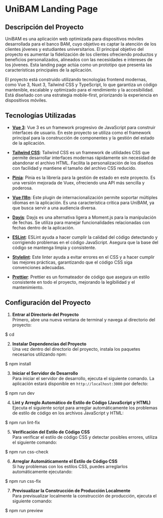# UniBAM Landing Page

## Descripción del Proyecto

UniBAM es una aplicación web optimizada para dispositivos móviles desarrollada para el banco BAM, cuyo objetivo es captar la atención de los clientes jóvenes y estudiantes universitarios. El principal objetivo del proyecto es aumentar la fidelización de los clientes ofreciendo productos y beneficios personalizados, alineados con las necesidades e intereses de los jóvenes. Esta landing page actúa como un prototipo que presenta las características principales de la aplicación.

El proyecto está construido utilizando tecnologías frontend modernas, como Vue 3, Nuxt 3, Tailwind CSS y TypeScript, lo que garantiza un código mantenible, escalable y optimizado para el rendimiento y la accesibilidad. Está diseñado con una estrategia mobile-first, priorizando la experiencia en dispositivos móviles.

## Tecnologías Utilizadas

- **[Vue 3](https://vuejs.org/)**: Vue 3 es un framework progresivo de JavaScript para construir interfaces de usuario. En este proyecto se utiliza como el framework principal para la construcción de componentes y la gestión del estado de la aplicación.
  
- **[Tailwind CSS](https://tailwindcss.com/)**: Tailwind CSS es un framework de utilidades CSS que permite desarrollar interfaces modernas rápidamente sin necesidad de abandonar el archivo HTML. Facilita la personalización de los diseños con facilidad y mantiene el tamaño del archivo CSS reducido.

- **[Pinia](https://pinia.vuejs.org/)**: Pinia es la librería para la gestión de estado en este proyecto. Es una versión mejorada de Vuex, ofreciendo una API más sencilla y poderosa.

- **[Vue I18n](https://vue-i18n.intlify.dev/)**: Este plugin de internacionalización permite soportar múltiples idiomas en la aplicación. Es una característica crítica para UniBAM, ya que busca servir a una audiencia diversa.

- **[Dayjs](https://day.js.org/)**: Dayjs es una alternativa ligera a Moment.js para la manipulación de fechas. Se utiliza para manejar funcionalidades relacionadas con fechas dentro de la aplicación.

- **[ESLint](https://eslint.org/)**: ESLint ayuda a hacer cumplir la calidad del código detectando y corrigiendo problemas en el código JavaScript. Asegura que la base del código se mantenga limpia y consistente.

- **[Stylelint](https://stylelint.io/)**: Este linter ayuda a evitar errores en el CSS y a hacer cumplir las mejores prácticas, garantizando que el código CSS siga convenciones adecuadas.

- **[Prettier](https://prettier.io/)**: Prettier es un formateador de código que asegura un estilo consistente en todo el proyecto, mejorando la legibilidad y el mantenimiento.



## Configuración del Proyecto

1. **Entrar al Directorio del Proyecto**  
   Primero, abre una nueva ventana de terminal y navega al directorio del proyecto:

$ cd <project-folder>


2. **Instalar Dependencias del Proyecto**  
Una vez dentro del directorio del proyecto, instala los paquetes necesarios utilizando npm:

$ npm install


3. **Iniciar el Servidor de Desarrollo**  
Para iniciar el servidor de desarrollo, ejecuta el siguiente comando. La aplicación estará disponible en `http://localhost:3000` por defecto:

$ npm run dev


4. **Lint y Arreglo Automático de Estilo de Código (JavaScript y HTML)**  
Ejecuta el siguiente script para arreglar automáticamente los problemas de estilo de código en los archivos JavaScript y HTML:

$ npm run lint-fix


5. **Verificación del Estilo de Código CSS**  
Para verificar el estilo de código CSS y detectar posibles errores, utiliza el siguiente comando:

$ npm run css-check


6. **Arreglar Automáticamente el Estilo de Código CSS**  
Si hay problemas con los estilos CSS, puedes arreglarlos automáticamente ejecutando:

$ npm run css-fix


7. **Previsualizar la Construcción de Producción Localmente**  
Para previsualizar localmente la construcción de producción, ejecuta el siguiente comando:

$ npm run preview